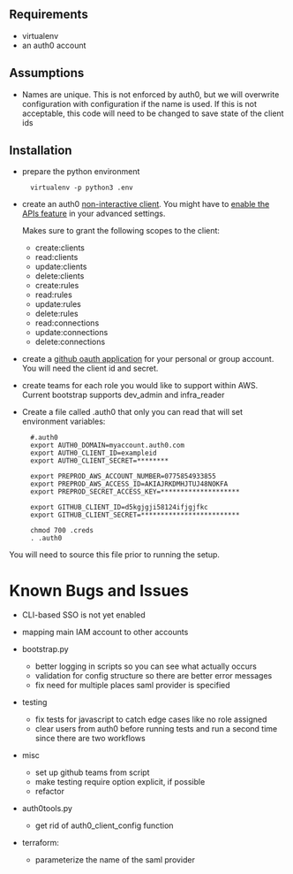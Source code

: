 ## Requirements
* virtualenv
* an auth0 account

## Assumptions
* Names are unique. This is not enforced by auth0, but we will overwrite
configuration with configuration if the name is used. If this is not
acceptable, this code will need to be changed to save state of the client ids

## Installation
* prepare the python environment

        virtualenv -p python3 .env

* create an auth0 [non-interactive client](https://auth0.com/docs/api/management/v2/tokens#1-create-a-client).
    You might have to [enable the APIs feature](https://manage.auth0.com/#/account/advanced)
    in your advanced settings.

    Makes sure to grant the following scopes to the client:
    * create:clients
    * read:clients
    * update:clients
    * delete:clients
    * create:rules
    * read:rules
    * update:rules
    * delete:rules
    * read:connections
    * update:connections
    * delete:connections

* create a [github oauth application](https://auth0.com/docs/connections/social/github)
for your personal or group account. You will need the client id and secret.

* create teams for each role you would like to support within AWS.
Current bootstrap supports dev_admin and infra_reader

* Create a file called .auth0 that only you can read that will set
environment variables:

        #.auth0
        export AUTH0_DOMAIN=myaccount.auth0.com
        export AUTH0_CLIENT_ID=exampleid
        export AUTH0_CLIENT_SECRET=********

        export PREPROD_AWS_ACCOUNT_NUMBER=0775854933855
        export PREPROD_AWS_ACCESS_ID=AKIAJRKDMHJTUJ48NOKFA
        export PREPROD_SECRET_ACCESS_KEY=********************

        export GITHUB_CLIENT_ID=d5kgjgji58124ifjgjfkc
        export GITHUB_CLIENT_SECRET=*************************

        chmod 700 .creds
        . .auth0

You will need to source this file prior to running the setup.

# Known Bugs and Issues
- CLI-based SSO is not yet enabled
- mapping main IAM account to other accounts

- bootstrap.py
    - better logging in scripts so you can see what actually occurs
    - validation for config structure so there are better error messages
    - fix need for multiple places saml provider is specified

- testing
    - fix tests for javascript to catch edge cases like no role assigned
    - clear users from auth0 before running tests and run a second time
    since there are two workflows

- misc
    - set up github teams from script
    - make testing require option explicit, if possible
    - refactor

- auth0tools.py
    - get rid of auth0_client_config function

- terraform:
    - parameterize the name of the saml provider
